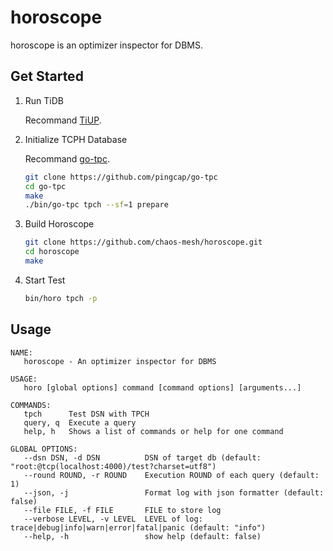 # horoscope

horoscope is an optimizer inspector for DBMS.



## Get Started

1. Run TiDB

    Recommand [TiUP](https://tiup.io).

2. Initialize TCPH Database

    Recommand [go-tpc](https://github.com/pingcap/go-tpc).
    ```bash
    git clone https://github.com/pingcap/go-tpc
    cd go-tpc
    make
    ./bin/go-tpc tpch --sf=1 prepare
    ```

3. Build Horoscope

    ```bash
    git clone https://github.com/chaos-mesh/horoscope.git
    cd horoscope
    make
    ```

4. Start Test

    ```bash
    bin/horo tpch -p
    ```

## Usage

```
NAME:
   horoscope - An optimizer inspector for DBMS

USAGE:
   horo [global options] command [command options] [arguments...]

COMMANDS:
   tpch      Test DSN with TPCH
   query, q  Execute a query
   help, h   Shows a list of commands or help for one command

GLOBAL OPTIONS:
   --dsn DSN, -d DSN          DSN of target db (default: "root:@tcp(localhost:4000)/test?charset=utf8")
   --round ROUND, -r ROUND    Execution ROUND of each query (default: 1)
   --json, -j                 Format log with json formatter (default: false)
   --file FILE, -f FILE       FILE to store log
   --verbose LEVEL, -v LEVEL  LEVEL of log: trace|debug|info|warn|error|fatal|panic (default: "info")
   --help, -h                 show help (default: false)

```

